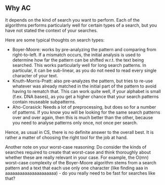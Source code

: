 ## Why AC

It depends on the kind of search you want to perform. Each of the algorithms performs particularly well for certain types of a search, but you have not stated the context of your searches.

Here are some typical thoughts on search types:
- Boyer-Moore: works by pre-analyzing the pattern and comparing from right-to-left. If a mismatch occurs, the initial analysis is used to determine how far the pattern can be shifted w.r.t. the text being searched. This works particularly well for long search patterns. In particular, it can be sub-linear, as you do not need to read every single character of your text.
- Knuth-Morris-Pratt: also pre-analyzes the pattern, but tries to re-use whatever was already matched in the initial part of the pattern to avoid having to rematch that. This can work quite well, if your alphabet is small (f.ex. DNA bases), as you get a higher chance that your search patterns contain reuseable subpatterns.
- Aho-Corasick: Needs a lot of preprocessing, but does so for a number of patterns. If you know you will be looking for the same search patterns over and over again, then this is much better than the other, because you need to analyse patterns only once, not once per search.

Hence, as usual in CS, there is no definite answer to the overall best. It is rather a matter of choosing the right tool for the job at hand.

Another note on your worst-case reasoning: Do consider the kinds of searches required to create that worst-case and think thoroughly about whether these are really relevant in your case. For example, the O(mn) worst-case complexity of the Boyer-Moore algorithm stems from a search pattern and a text that each use only one character (like finding aaa in aaaaaaaaaaaaaaaaaaaaa) - do you really need to be fast for searches like that?
